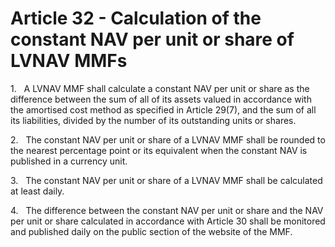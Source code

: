 # Article 32 - Calculation of the constant NAV per unit or share of LVNAV MMFs


1.   A LVNAV MMF shall calculate a constant NAV per unit or share as the difference between the sum of all of its assets valued in accordance with the amortised cost method as specified in Article 29(7), and the sum of all its liabilities, divided by the number of its outstanding units or shares.

2.   The constant NAV per unit or share of a LVNAV MMF shall be rounded to the nearest percentage point or its equivalent when the constant NAV is published in a currency unit.

3.   The constant NAV per unit or share of a LVNAV MMF shall be calculated at least daily.

4.   The difference between the constant NAV per unit or share and the NAV per unit or share calculated in accordance with Article 30 shall be monitored and published daily on the public section of the website of the MMF.
